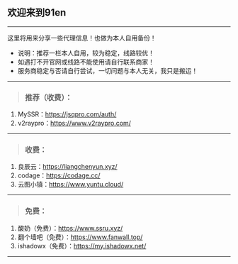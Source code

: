 ## 欢迎来到91en  
--- 
这里将用来分享一些代理信息！也做为本人自用备份！  
- 说明：推荐一栏本人自用，较为稳定，线路较优！     
- 如遇打不开官网或线路不能使用请自行联系商家！     
- 服务商稳定与否请自行尝试，一切问题与本人无关，我只是搬运！  
   
---   

> <h3>推荐（收费）：</h3>  
1. MySSR：<a href="https://jsqpro.com/auth/register?aff=1365" target="_blank">https://jsqpro.com/auth/</a>   
2. v2raypro：<a href="https://www.v2raypro.com/aff.php?aff=3" target="_blank">https://www.v2raypro.com/</a> 

---  

> <h3>收费：</h3>     
1. 良辰云：<a href="https://liangchenyun.xyz/" target="_blank">https://liangchenyun.xyz/</a>       
2. codage：<a href="https://codage.cc/" target="_blank">https://codage.cc/</a>    
3. 云图小镇：<a href="https://www.yuntu.cloud/" target="_blank">https://www.yuntu.cloud/</a>     

---  

> <h3>免费：</h3>  
1. 酸奶（免费）：<a href="https://www.ssru.xyz/" target="_blank">https://www.ssru.xyz/</a>  
2. 翻个墙吧（免费）：<a href="https://www.fanwall.top/" target="_blank">https://www.fanwall.top/</a>   
3. ishadowx（免费）：<a href="https://my.ishadowx.net/" target="_blank">https://my.ishadowx.net/</a>  

--- 
